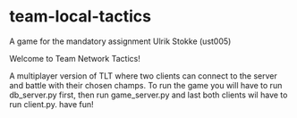 # team-local-tactics
A game for the mandatory assignment
Ulrik Stokke (ust005)

Welcome to Team Network Tactics!

A multiplayer version of TLT where two clients can connect to the server and battle with their chosen champs. To run the game you will have to run db_server.py first, then run game_server.py and last both clients wil have to run client.py.
have fun!